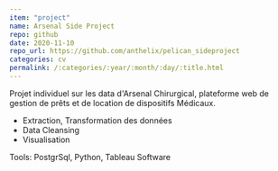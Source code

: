 ```yaml
---
item: "project"
name: Arsenal Side Project 
repo: github
date: 2020-11-10
repo_url: https://github.com/anthelix/pelican_sideproject
categories: cv
permalink: /:categories/:year/:month/:day/:title.html
---
```


Projet individuel sur les data d'Arsenal Chirurgical, plateforme web de gestion de prêts et de location de dispositifs Médicaux.
- Extraction, Transformation des données
- Data Cleansing
- Visualisation   

Tools: 
PostgrSql, Python, Tableau Software
